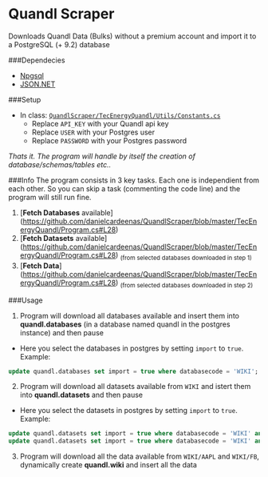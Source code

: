 # Quandl Scraper
Downloads Quandl Data (Bulks) without a premium account and import it to a PostgreSQL (+ 9.2) database

###Dependecies
+ [Npgsql](http://www.npgsql.org/install.html)
+ [JSON.NET](http://www.newtonsoft.com/json)

###Setup
+ In class: [`QuandlScraper/TecEnergyQuandl/Utils/Constants.cs`](https://github.com/danielcardeenas/QuandlScraper/blob/master/TecEnergyQuandl/Utils/Constants.cs)
  + Replace `API_KEY` with your Quandl api key
  + Replace `USER` with your Postgres user
  + Replace `PASSWORD` with your Postgres password
  
_Thats it. The program will handle by itself the creation of database/schemas/tables etc.._

###Info
The program consists in 3 key tasks.
Each one is independient from each other. So you can skip a task (commenting the code line) and the program will still run fine.

1. [**Fetch Databases** available] (https://github.com/danielcardeenas/QuandlScraper/blob/master/TecEnergyQuandl/Program.cs#L28)
2. [**Fetch Datasets** available] (https://github.com/danielcardeenas/QuandlScraper/blob/master/TecEnergyQuandl/Program.cs#L28) <sub>(from selected databases downloaded in step 1)</sub>
3. [**Fetch Data**] (https://github.com/danielcardeenas/QuandlScraper/blob/master/TecEnergyQuandl/Program.cs#L28) <sub>(from selected databases downloaded in step 2)</sub>

###Usage
1. Program will download all databases available and insert them into **quandl.databases** (in a database named quandl in the postgres instance) and then pause
  + Here you select the databases in postgres by setting `import` to `true`. Example: 
  ```sql
  update quandl.databases set import = true where databasecode = 'WIKI';
  ```
2. Program will download all datasets available from `WIKI` and istert them into **quandl.datasets** and then pause
  + Here you select the datasets in postgres by setting `import` to `true`. Example:
  ```sql
  update quandl.datasets set import = true where databasecode = 'WIKI' and datasetcode = 'AAPL';
  update quandl.datasets set import = true where databasecode = 'WIKI' and datasetcode = 'FB';
  ```
3. Program will download all the data available from `WIKI/AAPL` and `WIKI/FB`, dynamically create **quandl.wiki** and insert all the data
